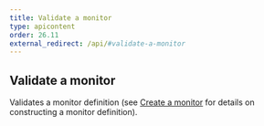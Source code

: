 ```yaml
---
title: Validate a monitor
type: apicontent
order: 26.11
external_redirect: /api/#validate-a-monitor
---
```

## Validate a monitor
Validates a monitor definition (see [Create a monitor][1] for details on constructing a monitor definition).

[1]: /api/#create-a-monitor
